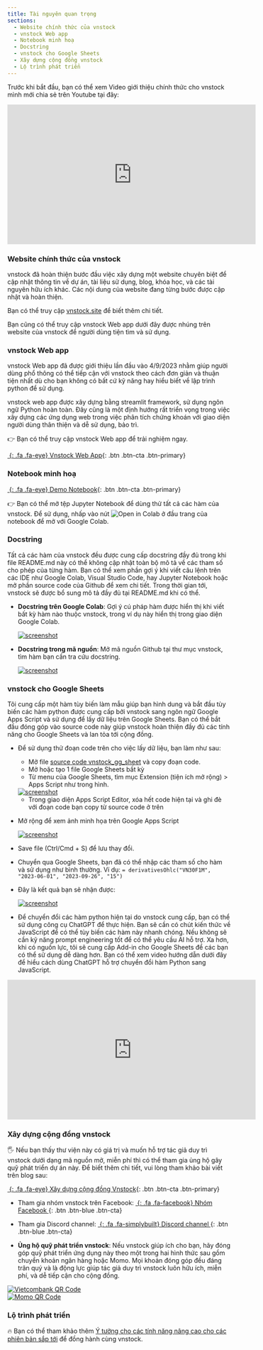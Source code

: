 ```yaml
---
title: Tài nguyên quan trọng
sections:
  - Website chính thức của vnstock
  - vnstock Web app
  - Notebook minh hoạ
  - Docstring
  - vnstock cho Google Sheets
  - Xây dựng cộng đồng vnstock
  - Lộ trình phát triển
---
```


Trước khi bắt đầu, bạn có thể xem Video giới thiệu chính thức cho vnstock mình mới chia sẻ trên Youtube tại đây:

<iframe width="560" height="315" src="https://www.youtube.com/embed/6kP2TTtEY9Y?si=EOe0aW8cpqLyCnw5" title="YouTube video player" frameborder="0" allow="accelerometer; autoplay; clipboard-write; encrypted-media; gyroscope; picture-in-picture; web-share" allowfullscreen></iframe>

### Website chính thức của vnstock
vnstock đã hoàn thiện bước đầu việc xây dựng một website chuyên biệt để cập nhật thông tin về dự án, tài liệu sử dụng, blog, khóa học, và các tài nguyên hữu ích khác. Các nội dung của website đang từng bước được cập nhật và hoàn thiện.

Bạn có thể truy cập [vnstock.site](https://vnstock.site?utm_source=vnstock-docs&utm_medium=resource) để biết thêm chi tiết.

Bạn cũng có thể truy cập vnstock Web app dưới đây được nhúng trên website của vnstock để người dùng tiện tìm và sử dụng.

### vnstock Web app

vnstock Web app đã được giới thiệu lần đầu vào 4/9/2023 nhằm giúp người dùng phổ thông có thể tiếp cận với vnstock theo cách đơn giản và thuận tiện nhất dù cho bạn không có bất cứ kỹ năng hay hiểu biết về lập trình python để sử dụng. 

vnstock web app được xây dựng bằng streamlit framework, sử dụng ngôn ngữ Python hoàn toàn. Đây  cũng là một định hướng rất triển vọng trong việc xây dựng các ứng dụng web trong việc phân tích chứng khoán với giao diện người dùng thân thiện và dễ sử dụng, bảo trì.

👉 Bạn có thể truy cập vnstock Web app để trải nghiệm ngay. 

[*&nbsp;*{: .fa .fa-eye} Vnstock Web App](https://vnstock.site/vnstock-app?utm_source=vnstock-docs&utm_medium=resource){: .btn .btn-cta .btn-primary}

### Notebook minh hoạ

[*&nbsp;*{: .fa .fa-eye} Demo Notebook](https://github.com/thinh-vu/vnstock/blob/beta/docs/gen2_vnstock_demo_index_all_functions_testing_2023.ipynb){: .btn .btn-cta .btn-primary}

👉 Bạn có thể mở tệp Jupyter Notebook để dùng thử tất cả các hàm của vnstock. Để sử dụng, nhấp vào nút ![Open in Colab](https://colab.research.google.com/assets/colab-badge.svg) ở đầu trang của notebook để mở với Google Colab.

### Docstring
Tất cả các hàm của vnstock đều được cung cấp docstring đầy đủ trong khi file README.md này có thể không cập nhật toàn bộ mô tả về các tham số cho phép của từng hàm. Bạn có thể xem phần gợi ý khi viết câu lệnh trên các IDE như Google Colab, Visual Studio Code, hay Jupyter Notebook hoặc mở phần source code của Github để xem chi tiết. Trong thời gian tới, vnstock sẽ được bổ sung mô tả đầy đủ tại README.md khi có thể.

- **Docstring trên Google Colab**: Gợi ý cú pháp hàm được hiển thị khi viết bất kỳ hàm nào thuộc vnstock, trong ví dụ này hiển thị trong giao diện Google Colab.

  <div class="docstring_ide">
   <a href="assets/images/docstring_suggestion.jpeg?raw=true" data-title="Docstring trong Python IDE" data-toggle="lightbox"><img class="img-responsive" src="assets/images/docstring_suggestion.jpeg?raw=true" alt="screenshot" /></a>
   <a class="mask" href="assets/images/docstring_suggestion.jpeg?raw=true" data-title="Docstring trong Python IDE" data-toggle="lightbox"><i class="icon fa fa-search-plus"></i></a>
  </div>

- **Docstring trong mã nguồn**: Mở mã nguồn Github tại thư mục vnstock, tìm hàm bạn cần tra cứu docstring.

  <div class="docstring_source">
   <a href="assets/images/docstring_source_code.png?raw=true" data-title="Docstring trong mã nguồn" data-toggle="lightbox"><img class="img-responsive" src="assets/images/docstring_source_code.png?raw=true" alt="screenshot" /></a>
   <a class="mask" href="assets/images/docstring_source_code.png?raw=true" data-title="Docstring trong mã nguồn" data-toggle="lightbox"><i class="icon fa fa-search-plus"></i></a>
  </div>

### vnstock cho Google Sheets

Tôi cung cấp một hàm tùy biến làm mẫu giúp bạn hình dung và bắt đầu tùy biến các hàm python được cung cấp bởi vnstock sang ngôn ngữ Google Apps Script và sử dụng để lấy dữ liệu trên Google Sheets. Bạn có thể bắt đầu đóng góp vào source code này giúp vnstock hoàn thiện đầy đủ các tính năng cho Google Sheets và lan tỏa tới cộng đồng.

- Để sử dụng thử đoạn code trên cho việc lấy dữ liệu, bạn làm như sau:
  - Mở file [source code vnstock_gg_sheet](https://githubusercontent.com/thinh-vu/vnstock/beta/vnstock_gg_sheet/vnstock._appscript.js) và copy đoạn code.
  - Mở hoặc tạo 1 file Google Sheets bất kỳ
  - Từ menu của Google Sheets, tìm mục Extension (tiện ích mở rộng) > Apps Script như trong hình. 
  
  <div class="google_apps_script_menu">
   <a href="assets/images/google_sheet_appscript_menu.png?raw=true" data-title="Mở Google Apps Script từ Menu" data-toggle="lightbox"><img class="img-responsive" src="assets/images/google_sheet_appscript_menu.png?raw=true" alt="screenshot" /></a>
   <a class="mask" href="assets/images/google_sheet_appscript_menu.png?raw=true" data-title="Mở Google Apps Script từ Menu" data-toggle="lightbox"><i class="icon fa fa-search-plus"></i></a>
  </div>

  - Trong giao diện Apps Script Editor, xóa hết code hiện tại và ghi đè với đoạn code bạn copy từ source code ở trên 
  

- Mở rộng để xem ảnh minh họa trên Google Apps Script

  <div class="vnstock_apps_script">
   <a href="assets/images/vnstock_google_sheets_appscript_code.png?raw=true" data-title="vnstock apps script" data-toggle="lightbox"><img class="img-responsive" src="assets/images/vnstock_google_sheets_appscript_code.png?raw=true" alt="screenshot" /></a>
   <a class="mask" href="assets/images/vnstock_google_sheets_appscript_code.png?raw=true" data-title="vnstock apps script" data-toggle="lightbox"><i class="icon fa fa-search-plus"></i></a>
  </div>
  
- Save file (Ctrl/Cmd + S) để lưu thay đổi.
- Chuyển qua Google Sheets, bạn đã có thể nhập các tham số cho hàm và sử dụng như bình thường. Ví dụ: `= derivativesOhlc("VN30F1M", "2023-06-01", "2023-09-26", "15")`
- Đây là kết quả bạn sẽ nhận được:

  <div class="vnstock_sheets">
   <a href="assets/images/vnstock_google_sheet_result.png?raw=true" data-title="vnstock google sheets" data-toggle="lightbox"><img class="img-responsive" src="assets/images/vnstock_google_sheet_result.png?raw=true" alt="screenshot" /></a>
   <a class="mask" href="assets/images/vnstock_google_sheet_result.png?raw=true" data-title="vnstock google sheets" data-toggle="lightbox"><i class="icon fa fa-search-plus"></i></a>
  </div>

- Để chuyển đổi các hàm python hiện tại do vnstock cung cấp, bạn có thể sử dụng công cụ ChatGPT để thực hiện. Bạn sẽ cần có chút kiến thức về JavaScript để có thể tùy biến các hàm này nhanh chóng. Nếu không sẽ cần kỹ năng prompt engineering tốt để có thể yêu cầu AI hỗ trợ. Xa hơn, khi có nguồn lực, tôi sẽ cung cấp Add-in cho Google Sheets để các bạn có thể sử dụng dễ dàng hơn. Bạn có thể xem video hướng dẫn dưới đây để hiểu cách dùng ChatGPT hỗ trợ chuyển đổi hàm Python sang JavaScript.

<iframe width="560" height="315" src="https://www.youtube.com/embed/w4GCFZUpsEY?si=r77JMNc2p-SUihI5" title="YouTube video player" frameborder="0" allow="accelerometer; autoplay; clipboard-write; encrypted-media; gyroscope; picture-in-picture; web-share" allowfullscreen></iframe>

### Xây dựng cộng đồng vnstock

🖐 Nếu bạn thấy thư viện này có giá trị và muốn hỗ trợ tác giả duy trì vnstock dưới dạng mã nguồn mở, miễn phí thì có thể tham gia ủng hộ gây quỹ phát triển dự án này. Để biết thêm chi tiết, vui lòng tham khảo bài viết trên blog sau: 

[*&nbsp;*{: .fa .fa-eye} Xây dựng cộng đồng Vnstock](https://thinhvu.com/2023/04/15/xay-dung-cong-dong-vnstock-vung-manh?utm_source=vnstock-docs&utm_medium=resource){: .btn .btn-cta .btn-primary}

- Tham gia nhóm vnstock trên Facebook:
[*&nbsp;*{: .fa .fa-facebook}        Nhóm Facebook  ](https://www.facebook.com/groups/vnstock){: .btn .btn-blue .btn-cta}
- Tham gia Discord channel:
[*&nbsp;*{: .fa .fa-simplybuilt}        Discord channel  ](https://discord.gg/qJvxJcChJ3){: .btn .btn-blue .btn-cta}

- **Ủng hộ quỹ phát triển vnstock**: Nếu vnstock giúp ích cho bạn, hãy đóng góp quỹ phát triển ứng dụng này theo một trong hai hình thức sau gồm chuyển khoản ngân hàng hoặc Momo. Mọi khoản đóng góp đều đáng trân quý và là động lực giúp tác giả duy trì vnstock luôn hữu ích, miễn phí, và dễ tiếp cận cho cộng đồng.

<div class="row">
  <div class="col-md-6 col-sm-6 col-xs-12">
   <a href="assets/images/vcb-qr-thinhvu.jpg?raw=true" data-title="Vietcombank QR" data-toggle="lightbox"><img class="img-responsive" src="assets/images/vcb-qr-thinhvu.jpg?raw=true" alt="Vietcombank QR Code" /></a>
   <a class="mask" href="assets/images/vcb-qr-thinhvu.jpg?raw=true" data-title="Mã QR Vietcombank" data-toggle="lightbox"><i class="icon fa fa-search-plus"></i></a>
  </div>

  <div class="col-md-6 col-sm-6 col-xs-12">
   <a href="assets/images/momo-qr-thinhvu.jpeg?raw=true" data-title="Momo QR" data-toggle="lightbox"><img class="img-responsive" src="assets/images/momo-qr-thinhvu.jpeg?raw=true" alt="Momo QR Code" /></a>
   <a class="mask" href="assets/images/momo-qr-thinhvu.jpeg?raw=true" data-title="Mã QR Momo" data-toggle="lightbox"><i class="icon fa fa-search-plus"></i></a>
  </div>
 </div>

### Lộ trình phát triển

🔥 Bạn có thể tham khảo thêm [Ý tưởng cho các tính năng nâng cao cho các phiên bản sắp tới](https://github.com/users/thinh-vu/projects/1/views/4) để đồng hành cùng vnstock.